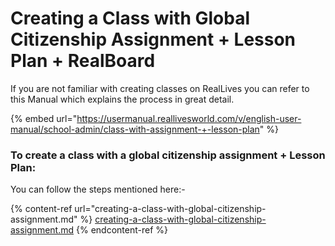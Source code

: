 # Creating a Class with Global Citizenship Assignment + Lesson Plan + RealBoard

If you are not familiar with creating classes on RealLives you can refer to this Manual which explains the process in great detail.

{% embed url="https://usermanual.reallivesworld.com/v/english-user-manual/school-admin/class-with-assignment-+-lesson-plan" %}

### To create a class with a global citizenship assignment + Lesson Plan:

You can follow the steps mentioned here:-

{% content-ref url="creating-a-class-with-global-citizenship-assignment.md" %}
[creating-a-class-with-global-citizenship-assignment.md](creating-a-class-with-global-citizenship-assignment.md)
{% endcontent-ref %}
